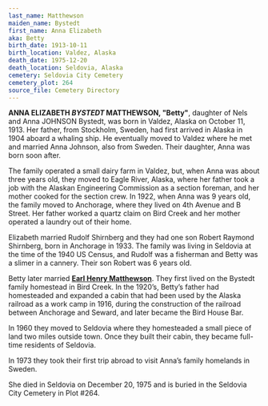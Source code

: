 ```yaml
---
last_name: Matthewson
maiden_name: Bystedt
first_name: Anna Elizabeth
aka: Betty
birth_date: 1913-10-11
birth_location: Valdez, Alaska
death_date: 1975-12-20
death_location: Seldovia, Alaska
cemetery: Seldovia City Cemetery
cemetery_plot: 264
source_file: Cemetery Directory
---
```

**ANNA ELIZABETH *BYSTEDT* MATTHEWSON, "Betty"**, daughter of Nels and Anna JOHNSON Bystedt, was born in Valdez, Alaska  on October 11, 1913.  Her father, from Stockholm, Sweden, had first arrived in Alaska in 1904 aboard a whaling ship.  He eventually moved to Valdez where he met and married Anna Johnson, also from Sweden. Their daughter, Anna was born soon after.  

The family operated a small dairy farm in Valdez, but, when Anna was about three years old, they moved to Eagle River, Alaska, where her father took a job with the Alaskan Engineering Commission as a section foreman, and her mother cooked for the section crew.  In 1922, when Anna was 9 years old, the family moved to Anchorage, where they lived on 4th Avenue and B Street. Her father worked a quartz claim on Bird Creek and her mother operated a laundry out of their home. 

Elizabeth married Rudolf Shirnberg and they had one son Robert Raymond Shirnberg, born in Anchorage in 1933.  The family was living in Seldovia at the time of the 1940 US Census, and Rudolf was a fisherman and Betty was a slimer in a cannery. Their son Robert was 6 years old.

Betty later married [**Earl Henry Matthewson**](./Matthewson_Earl_Henry.md).  They first lived on the Bystedt family homestead in Bird Creek. In the 1920’s, Betty’s father had homesteaded and expanded a cabin that had been used by the Alaska railroad as a work camp in 1916, during the construction of the railroad between Anchorage and Seward, and later became the Bird House Bar. 

In 1960 they moved to Seldovia where they homesteaded a small piece of land two miles outside town. Once they built their cabin, they became full-time residents of Seldovia.

In 1973 they took their first trip abroad to visit Anna’s family homelands in Sweden.

She died in Seldovia on December 20, 1975 and is buried in the Seldovia City Cemetery in Plot #264.  
 
